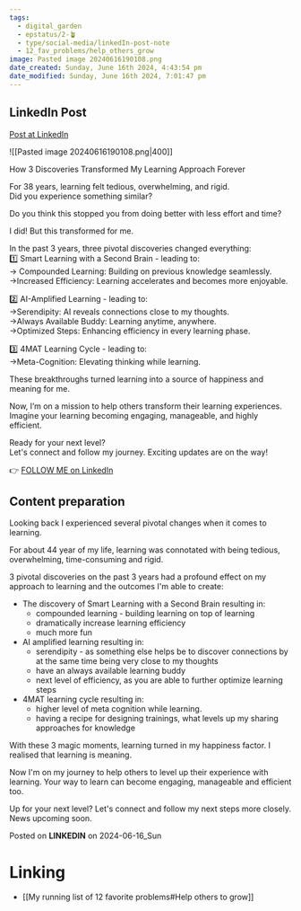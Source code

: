 ```yaml
---
tags:
  - digital_garden
  - epstatus/2-🪴
  - type/social-media/linkedIn-post-note
  - 12_fav_problems/help_others_grow
image: Pasted image 20240616190108.png
date_created: Sunday, June 16th 2024, 4:43:54 pm
date_modified: Sunday, June 16th 2024, 7:01:47 pm
---
```

## LinkedIn Post
[Post at LinkedIn](https://www.linkedin.com/posts/sebastiankamilli_how-3-discoveries-transformed-my-learning-activity-7208141936300298241-RM_g?utm_source=share&utm_medium=member_desktop)

![[Pasted image 20240616190108.png|400]]


How 3 Discoveries Transformed My Learning Approach Forever  
  
For 38 years, learning felt tedious, overwhelming, and rigid.  
Did you experience something similar?  
  
Do you think this stopped you from doing better with less effort and time?  
  
I did! But this transformed for me.  
  
In the past 3 years, three pivotal discoveries changed everything:  
1️⃣ Smart Learning with a Second Brain - leading to:  
→ Compounded Learning: Building on previous knowledge seamlessly.  
→Increased Efficiency: Learning accelerates and becomes more enjoyable.  
  
2️⃣ AI-Amplified Learning - leading to:  
→Serendipity: AI reveals connections close to my thoughts.  
→Always Available Buddy: Learning anytime, anywhere.  
→Optimized Steps: Enhancing efficiency in every learning phase.  
  
3️⃣ 4MAT Learning Cycle - leading to:  
→Meta-Cognition: Elevating thinking while learning.  

These breakthroughs turned learning into a source of happiness and meaning for me.  
  
Now, I’m on a mission to help others transform their learning experiences.  
Imagine your learning becoming engaging, manageable, and highly efficient.  
  
  
Ready for your next level?  
Let's connect and follow my journey. Exciting updates are on the way!
  

👉 [FOLLOW ME on LinkedIn](https://www.linkedin.com/comm/mynetwork/discovery-see-all?usecase=PEOPLE_FOLLOWS&followMember=sebastiankamilli)

## Content preparation
Looking back I experienced several pivotal changes when it comes to learning.

For about 44 year of my life, learning was connotated with being tedious, overwhelming, time-consuming and rigid. 

3 pivotal discoveries on the past 3 years had a profound effect on my approach to learning and the outcomes I'm able to create:
+ The discovery of Smart Learning with a Second Brain resulting in:
	+ compounded learning - building learning on top of learning
	+ dramatically increase learning efficiency
	+ much more fun
+ AI amplified learning resulting in:
	+ serendipity - as something else helps be to discover connections by at the same time being very close to my thoughts
	+ have an always available learning buddy
	+ next level of efficiency, as you are able to further optimize learning steps
+ 4MAT learning cycle resulting in:
	+ higher level of meta cognition while learning. 
	+ having a recipe for designing trainings, what levels up my sharing approaches for knowledge
	
With these 3 magic moments, learning turned in my happiness factor. I realised that learning is meaning. 

Now I'm on my journey to help others to level up their experience with learning. Your way to learn can become engaging, manageable and efficient too.

Up for your next level? Let's connect and follow my next steps more closely. News upcoming soon.





Posted on **LINKEDIN** on 2024-06-16_Sun
# Linking
+ [[My running list of 12 favorite problems#Help others to grow]]